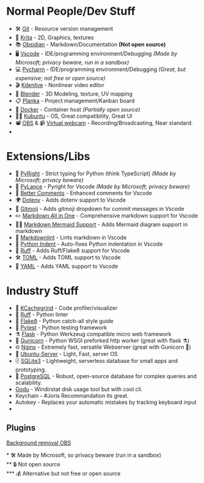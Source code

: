 # Normal People/Dev Stuff

* 🛠️ [Git](https://git-scm.com/) - Resource version management
* 🎨 [Krita](https://krita.org/en/) - 2D, Graphics, textures
* 📚 [Obsidian](https://obsidian.md/) - Markdown/Documentation **(Not open source)**
* 🖥️ [Vscode](https://code.visualstudio.com/) - IDE/programming environment/Debugging *(Made by Microsoft; privacy beware, run in a sandbox)*
* 💻 [Pycharm](https://www.jetbrains.com/pycharm/) - IDE/programming environment/Debugging *(Great, but expensive; not free or open source)*
* 🎬 [Kdenlive](https://apps.kde.org/kdenlive/) - Nonlinear video editor
* 🧊 [Blender](https://www.blender.org/) - 3D Modeling, texture, UV mapping
* 📋 [Planka](https://github.com/plankanban/planka) - Project management/Kanban board
* 🐋 [Docker](https://www.docker.com/) - Container host *(Partially open source)*
* 👩‍💻 [Kubuntu](https://kubuntu.org/) - OS, Great compatibility, Great UI
* 📽️ [OBS](https://github.com/obsproject/obs-studio/wiki/install-instructions#linux) & 📹  [Virtual webcam](https://github.com/obsproject/obs-studio/wiki/install-instructions#prerequisites-for-all-versions) - Recording/Broadcasting, Near standard.
* 

# Extensions/Libs

* 🐍 [PyRight](https://github.com/microsoft/pyright) - Strict typing for Python (think TypeScript) *(Made by Microsoft; privacy beware)*
* 🧩 [PyLance](https://marketplace.visualstudio.com/items?itemName=ms-python.vscode-pylance) - Pyright for Vscode *(Made by Microsoft; privacy beware)*
* 💬 [Better Comments](https://marketplace.visualstudio.com/items?itemName=aaron-bond.better-comments) - Enhanced comments for Vscode
* 🌍 [Dotenv](https://marketplace.visualstudio.com/items?itemName=mikestead.dotenv) - Adds dotenv support to Vscode
* 🎨 [Gitmoji](https://marketplace.visualstudio.com/items?itemName=seatonjiang.gitmoji-vscode) - Adds gitmoji dropdown for commit messages in Vscode
* ✏️ [Markdown All in One](https://marketplace.visualstudio.com/items?itemName=yzhang.markdown-all-in-one) - Comprehensive markdown support for Vscode
* 🧜‍♂️ [Markdown Mermaid Support](https://marketplace.visualstudio.com/items?itemName=bierner.markdown-mermaid) - Adds Mermaid diagram support in markdown
* 🧹 [Markdownlint](https://marketplace.visualstudio.com/items?itemName=DavidAnson.vscode-markdownlint) - Lints markdown in Vscode
* 🧠 [Python Indent](https://marketplace.visualstudio.com/items?itemName=KevinRose.vsc-python-indent) - Auto-fixes Python indentation in Vscode
* 🦊 [Ruff](https://marketplace.visualstudio.com/items?itemName=charliermarsh.ruff) - Adds Ruff/Flake8 support for Vscode
* 🛠️ [TOML](https://marketplace.visualstudio.com/items?itemName=be5invis.toml) - Adds TOML support to Vscode
* 📄 [YAML](https://marketplace.visualstudio.com/items?itemName=redhat.vscode-yaml) - Adds YAML support to Vscode

# Industry Stuff

* 🧠 [KCachegrind](https://apps.kde.org/kcachegrind/) - Code profiler/visualizer
* 🦊 [Ruff](https://github.com/astral-sh/ruff) - Python linter
* 🧼 [Flake8](https://flake8.pycqa.org/en/latest/) - Python catch-all style guide
* 🧪 [Pytest](https://docs.pytest.org/en/stable/) - Python testing framework
* ⚗️ [Flask](https://flask.palletsprojects.com/en/3.0.x/) - Python Werkzeug compatible micro web framework
* 🦄 [Gunicorn](https://gunicorn.org/) - Python WSGI preforked http worker (great with flask ⚗️)
* 🌐 [Nginx](https://nginx.org/en/) - Extremely fast, versatile Webserver (great with Gunicorn 🦄)
* 🐧 [Ubuntu-Server](https://ubuntu.com/download/server) - Light, Fast, server OS
* 🗄️ [SQLite3](https://www.sqlite.org/) - Lightweight, serverless database for small apps and prototyping.
* 🐘 [PostgreSQL](https://www.postgresql.org/) - Robust, open-source database for complex queries and scalability.
* [Godu](https://github.com/viktomas/godu) - Windirstat disk usage tool but with cool cli.
* Keychain - #Joris Recommandation its great.
* Autokey - Replaces your automatic mistakes by tracking keyboard input
* 


## Plugins

[Background removal OBS ](https://obsproject.com/forum/resources/background-removal-virtual-green-screen-low-light-enhance.1260/)


\* 🛠️ Made by Microsoft, so privacy beware (run in a sandbox)  
\** 🔒 Not open source  
\*** 💰 Alternative but not free or open source
